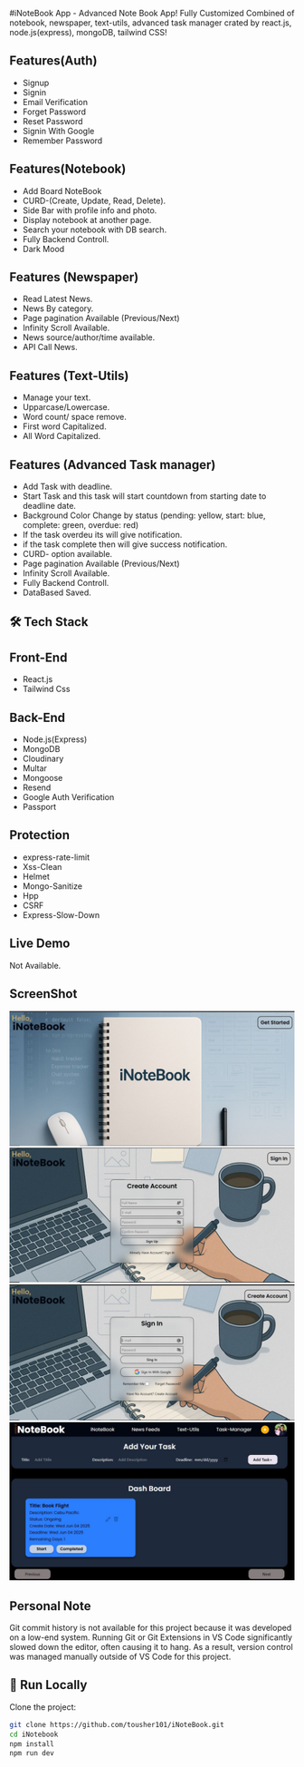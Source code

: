 #iNoteBook App - Advanced Note Book App!
Fully Customized Combined of notebook, newspaper, text-utils, advanced task manager crated by react.js, node.js(express), mongoDB, tailwind CSS!

## Features(Auth)
- Signup
- Signin
- Email Verification
- Forget Password
- Reset Password
- Signin With Google
- Remember Password


## Features(Notebook)
- Add Board NoteBook
- CURD-(Create, Update, Read, Delete).
- Side Bar with profile info and photo.
- Display notebook at another page.
- Search your notebook with DB search.
- Fully Backend Controll.
- Dark Mood
## Features (Newspaper)
- Read Latest News.
- News By category.
- Page pagination Available (Previous/Next)
- Infinity Scroll Available.
- News source/author/time available.
- API Call News.
## Features (Text-Utils)
- Manage your text.
- Upparcase/Lowercase.
- Word count/ space remove.
- First word Capitalized.
- All Word Capitalized.
## Features (Advanced Task manager)
- Add Task with deadline.
- Start Task and this task will start countdown from starting date to deadline date.
- Background Color Change by status (pending: yellow, start: blue, complete: green, overdue: red)
- If the task overdeu its will give notification.
- if the task complete then will give success notification.
- CURD- option available.
- Page pagination Available (Previous/Next)
- Infinity Scroll Available.
- Fully Backend Controll.
- DataBased Saved.



## 🛠 Tech Stack
## Front-End
- React.js
- Tailwind Css
## Back-End
- Node.js(Express)
- MongoDB
- Cloudinary
- Multar
- Mongoose
- Resend
- Google Auth Verification
- Passport
## Protection
- express-rate-limit
- Xss-Clean
- Helmet
- Mongo-Sanitize
- Hpp
- CSRF
- Express-Slow-Down

## Live Demo
Not Available.

## ScreenShot
![iNoteBook App](./src/assets/1.JPG)
![iNoteBook App](./src/assets/2.JPG)
![iNoteBook App](./src/assets/3.JPG)
![iNoteBook App](./src/assets/4.JPG)


## Personal Note
Git commit history is not available for this project because it was developed on a low-end system.
Running Git or Git Extensions in VS Code significantly slowed down the editor, often causing it to hang.
As a result, version control was managed manually outside of VS Code for this project.


## 🚀 Run Locally

Clone the project:

```bash
git clone https://github.com/tousher101/iNoteBook.git
cd iNotebook
npm install
npm run dev








